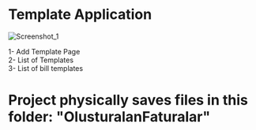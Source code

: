 # Template Application
![Screenshot_1](https://user-images.githubusercontent.com/40911975/156738869-19c8d78c-849d-4c91-b84d-69d971870342.png)


1- Add Template Page </br>
2- List of Templates </br>
3- List of bill templates </br>
# Project physically saves files in this folder: "OlusturalanFaturalar"
